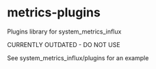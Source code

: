# metrics-plugins
Plugins library for system_metrics_influx

CURRENTLY OUTDATED - DO NOT USE

See system_metrics_influx/plugins for an example
